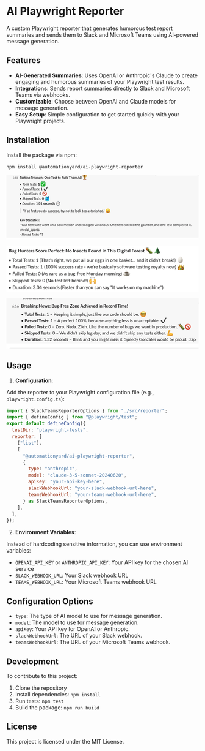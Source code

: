 # AI Playwright Reporter

A custom Playwright reporter that generates humorous test report summaries and sends them to Slack and Microsoft Teams using AI-powered message generation.

## Features

- **AI-Generated Summaries**: Uses OpenAI or Anthropic's Claude to create engaging and humorous summaries of your Playwright test results.
- **Integrations**: Sends report summaries directly to Slack and Microsoft Teams via webhooks.
- **Customizable**: Choose between OpenAI and Claude models for message generation.
- **Easy Setup**: Simple configuration to get started quickly with your Playwright projects.

## Installation

Install the package via npm:

```bash
npm install @automationyard/ai-playwright-reporter
```

![image](./assets/image.png)

![image](./assets/image1.png)

![image](./assets/image2.png)

## Usage

1. **Configuration**:

Add the reporter to your Playwright configuration file (e.g., `playwright.config.ts`):

```javascript
import { SlackTeamsReporterOptions } from "./src/reporter";
import { defineConfig } from "@playwright/test";
export default defineConfig({
  testDir: "playwright-tests",
  reporter: [
    ["list"],
    [
      "@automationyard/ai-playwright-reporter",
      {
        type: "anthropic",
        model: "claude-3-5-sonnet-20240620",
        apiKey: "your-api-key-here",
        slackWebhookUrl: "your-slack-webhook-url-here",
        teamsWebhookUrl: "your-teams-webhook-url-here",
      } as SlackTeamsReporterOptions,
    ],
  ],
});
```

2. **Environment Variables**:

Instead of hardcoding sensitive information, you can use environment variables:

- `OPENAI_API_KEY` or `ANTHROPIC_API_KEY`: Your API key for the chosen AI service
- `SLACK_WEBHOOK_URL`: Your Slack webhook URL
- `TEAMS_WEBHOOK_URL`: Your Microsoft Teams webhook URL

## Configuration Options

- `type`: The type of AI model to use for message generation.
- `model`: The model to use for message generation.
- `apiKey`: Your API key for OpenAI or Anthropic.
- `slackWebhookUrl`: The URL of your Slack webhook.
- `teamsWebhookUrl`: The URL of your Microsoft Teams webhook.

## Development

To contribute to this project:

1. Clone the repository
2. Install dependencies: `npm install`
3. Run tests: `npm test`
4. Build the package: `npm run build`

## License

This project is licensed under the MIT License.
